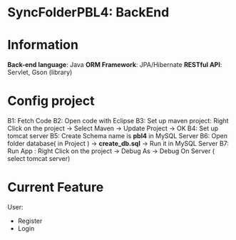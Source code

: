 # SyncFolderPBL4: BackEnd
# Information
**Back-end language**: Java
**ORM Framework**: JPA/Hibernate
**RESTful API**: Servlet, Gson (library)


# Config project

B1: Fetch Code 
B2: Open code with Eclipse
B3: Set up maven project: Right Click on the project -> Select Maven -> Update Project -> OK
B4: Set up tomcat server
B5: Create Schema name is **pbl4** in MySQL Server
B6: Open folder database( in Project ) -> **create_db.sql** -> Run it in MySQL Server
B7:  Run App : Right Click on the project -> Debug As -> Debug On Server ( select tomcat server)


# Current Feature
User:
- Register
- Login

```